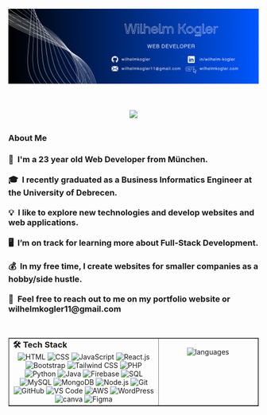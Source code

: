 <p><img src="bann.png" alt="Wilhelm Kogler Banner"></p>


<h1 align="center">
    <img src="https://readme-typing-svg.herokuapp.com?font=Fira+Code&size=35&duration=3500&pause=500&color=00000&center=true&vCenter=true&width=500&height=50&lines=👋+Hey!;My+name+is+Wilhelm;That's+it+🤪" />
</h1>


<h3 id="-about-me" >About Me</h3>
<h3>
👦 &nbsp;I'm a 23 year old Web Developer from München. <br><br>
🎓 &nbsp;I recently graduated as a Business Informatics Engineer at the University of Debrecen.<br><br>
💡 &nbsp;I like to explore new technologies and develop websites and web applications.<br><br>
🖥️ &nbsp;I’m on track for learning more about Full-Stack Development.<br><br>
💰 &nbsp;In my free time, I create websites for smaller companies as a hobby/side hustle.<br><br>
💬 &nbsp;Feel free to reach out to me on my portfolio website or wilhelmkogler11@gmail.com</h3> <br>



<table border="none" cellspacing="0" cellpadding="0">
  <tr border="none">
    <td valign="top" width="60%" border="none">
      <h3 style="margin: 0;">🛠️ Tech Stack</h3>
      <div align="center" border="none">
        <img src="https://img.icons8.com/color/100/html-5.png" width="75" title="HTML">
        <img src="https://img.icons8.com/color/100/css3.png" width="75" title="CSS">
        <img src="https://img.icons8.com/color/100/javascript.png" width="75" title="JavaScript">
        <img src="https://img.icons8.com/color/100/react-native.png" width="75" title="React.js">
        <img src="https://img.icons8.com/color/100/bootstrap--v2.png" width="75" title="Bootstrap">
        <img src="https://img.icons8.com/color/100/tailwind_css.png" width="75" title="Tailwind CSS">
        <img src="https://img.icons8.com/officel/80/php-logo.png" width="75" title="PHP">
        <img src="https://img.icons8.com/color/100/python.png" width="75" title="Python">
        <img src="https://img.icons8.com/color/100/java-coffee-cup-logo--v1.png" width="75" title="Java">
          <img src="https://img.icons8.com/color/100/firebase.png" width="75" title="Firebase">
        <img src="https://img.icons8.com/fluency/100/sql.png" width="75" title="SQL">
        <img src="https://img.icons8.com/color/100/mysql-logo.png" width="75" title="MySQL"> 
        <img src="https://img.icons8.com/external-tal-revivo-color-tal-revivo/100/external-mongodb-a-cross-platform-document-oriented-database-program-logo-color-tal-revivo.png" width="75" title="MongoDB">
        <img src="https://img.icons8.com/color/100/nodejs.png" width="75" title="Node.js">
        <img src="https://img.icons8.com/color/100/git.png" width="75" title="Git">
        <img src="https://img.icons8.com/color/100/github.png" width="75" title="GitHub">
        <img src="https://img.icons8.com/color/100/visual-studio-code-2019.png" width="75" title="VS Code">
        <img src="https://img.icons8.com/color/100/amazon-web-services.png" width="75" title="AWS">
        <img src="https://img.icons8.com/stickers/100/wordpress.png" width="75" title="WordPress">
        <img src="https://img.icons8.com/fluency/100/canva.png" width="75" alt="canva"/>
        <img src="https://img.icons8.com/color/100/figma--v1.png" width="75" title="Figma">
      </div>
    </td>
    <td valign="top" align="center" width="40%"><br>
      <img src="https://github-readme-stats.vercel.app/api/top-langs/?username=wilhelmkogler&theme=radical&show_icons=true&hide_border=true&layout=pie" alt="languages" />
    </td>
  </tr>
</table>
  
